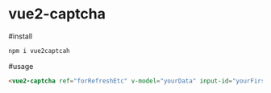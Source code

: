 # vue2-captcha 

#install
```bash
npm i vue2captcah

```

#usage
```html
<vue2-captcha ref="forRefreshEtc" v-model="yourData" input-id="yourFirstCaptchaID" captcha-style-name="yourFirstStyle" :url="endpoint url"></vue2-captcha>

```